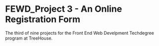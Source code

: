 # FEWD_Project 3 - An Online Registration Form
The third of nine projects for the Front End Web Develpment Techdegree program at TreeHouse.
